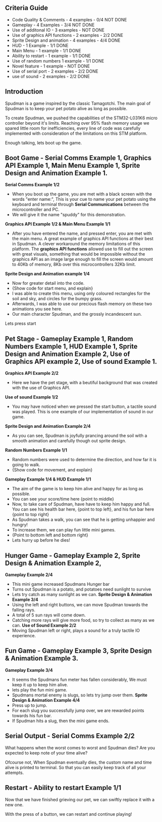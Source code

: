 ## Criteria Guide
- Code Quality & Comments - 4 examples - 0/4 NOT DONE
- Gameplay - 4 Examples - 3/4 NOT DONE
- Use of additonal IO - 3 examples - NOT DONE
- Use of graphics API functions - 2 examples - 2/2 DONE
- Sprite Design and animation - 4 examples - 4/4 DONE
- HUD - 1 Example - 1/1 DONE
- Main Menu - 1 example - 1/1 DONE
- Ability to restart - 1 example - 1/1 DONE
- Use of random numbers 1 example - 1/1 DONE
- Novel feature - 1 example - NOT DONE
- Use of serial port - 2 examples - 2/2 DONE
- use of sound - 2 examples - 2/2 DONE

## Introduction
Spudman is a game inspired by the classic Tamagotchi. The main goal of Spudman is to keep your pet potato alive as long as possible. 

To create Spudman, we pushed the capabilities of the STM32-L031K6 micro controller beyond it's limits. Reaching over 95% flash memory usage we spared little room for inefficiencies, every line of code was carefully implemented with consideration of the limitations on this STM platform. 

Enough talking, lets boot up the game.

## Boot Game - Serial Comms Example 1, Graphics API Example 1, Main Menu Example 1, Sprite Design and Animation Example 1.
**Serial Comms Example 1/2**
- When you boot up the game, you are met with a black screen with the words "enter name:", This is your cue to name your pet potato using the keyboard and terminal through **Serial Communications** between the 
microcontroller and PC.
- We will give it the name "spuddy" for this demonstration.

**Graphics API Example 1/2 & Main Menu Example 1/1**
- After you have entered the name, and pressed enter, you are met with the main menu. A great example of graphics API functions at their best in Spudman. A clever workaround the memory limitations of this platform. The **graphics API functions** allowed use to fill out the screen with great visuals, something that would be impossible without the graphics API as an image large enough to fill the screen would amount to 40Kb of memory, 8Kb over this microcontrollers 32Kb limit.  

**Sprite Design and Animation example 1/4**
- Now for greater detail into the code.
- {Show code for start menu, and explain}
- I was able to create this menu, using only coloured rectangles for the soil and sky, and circles for the bumpy grass.
- Afterwards, I was able to use our precious flash memory on these two animations you see here.
- Our main character Spudman, and the grossly incandescent sun.
  
Lets press start

## Pet Stage - Gameplay Example 1, Random Numbers Example 1, HUD Example 1, Sprite Design and Animation Example 2, Use of Graphics API example 2, Use of sound Example 1.
**Graphics API Example 2/2**
- Here we have the pet stage, with a beutiful background that was created with the use of Graphics API.

**Use of sound Example 1/2**
- You may have noticed when we pressed the start button, a tactile sound was played. This is one example of our implementation of sound in our game.

**Sprite Design and Animation Example 2/4**
- As you can see, Spudman is joyfully prancing around the soil with a smooth animation and carefully though out sprite design.

**Random Numbers Example 1/1**
- Random numbers were used to determine the direction, and how far it is going to walk. 
- {Show code for movement, and explain}

**Gameplay Example 1/4 & HUD Example 1/1**
- The aim of the game is to keep him alive and happy for as long as possible.
- You can see your score/time here {point to middle}
- Now, to take care of Spudman, have have to keep him happy and full. You can see his health bar here, {point to top left}, and his fun bar here {point to top right}
- As Spudman takes a walk, you can see that he is getting unhappier and hungry!
- To increase them, we can play fun little mini games.
- {Point to bottom left and bottom right}
- Lets hurry up before he dies!

## Hunger Game - Gameplay Example 2, Sprite Design & Animation Example 2, 
**Gameplay Example 2/4**
- This mini game increased Spudmans Hunger bar
- Turns out Spudman is a potato, and potatoes need sunlight to survive
- Lets try catch as many sunlight as we can.
**Sprite Design & Animation Example 3/4**
- Using the left and right buttons, we can move Spudman towards the falling rays.
- A total of 5 sun rays will come down. 
- Catching more rays will give more food, so try to collect as many as we can.
**Use of Sound Example 2/2**
- Moving Spudman left or right, plays a sound for a truly tactile IO experience.

## Fun Game  - Gameplay Example 3, Sprite Design & Animation Example 3.
**Gameplay Example 3/4**
- It seems the Spudmans fun meter has fallen considerably, We must keep it up to keep him alive.
- lets play the fun mini game.
- Spudmans mortal enemy is slugs, so lets try jump over them.
**Sprite Design & Animation Example 4/4**
- Press up to jump.
- For each slug you successfully jump over, we are rewarded points towards his fun bar.
- If Spudman hits a slug, then the mini game ends.

## Serial Output - Serial Comms Example 2/2
What happens when the worst comes to worst and Spudman dies? Are you expected to keep note of your time alive?

Ofcourse not, When Spudman eventually dies, the custom name and time alive is printed to terminal. So that you can easily keep track of all your attempts.

## Restart - Ability to restart Example 1/1
Now that we have finished grieving our pet, we can swiftly replace it with a new one.

With the press of a button, we can restart and continue playing!


